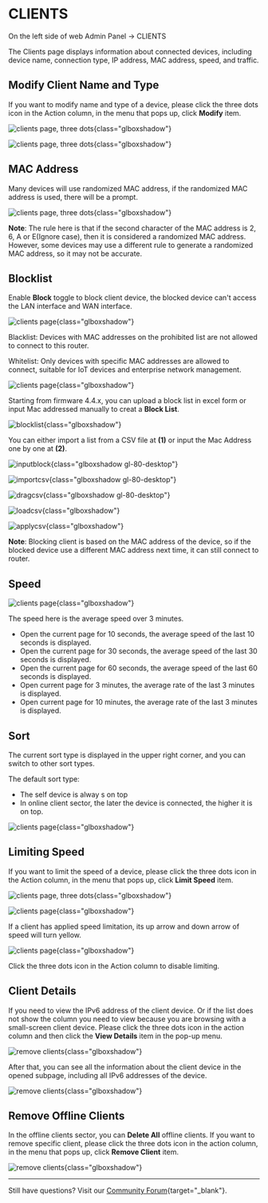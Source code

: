 # CLIENTS

On the left side of web Admin Panel -> CLIENTS

The Clients page displays information about connected devices, including device name, connection type, IP address, MAC address, speed, and traffic.

## Modify Client Name and Type

If you want to modify name and type of a device, please click the three dots icon in the Action column, in the menu that pops up, click **Modify** item.

![clients page, three dots](https://static.gl-inet.com/docs/router/en/4/interface_guide/clients/clients_three_dots.png){class="glboxshadow"}

![clients page, three dots](https://static.gl-inet.com/docs/router/en/4/interface_guide/clients/edit_client_device.png){class="glboxshadow"}

## MAC Address

Many devices will use randomized MAC address, if the randomized MAC address is used, there will be a prompt.

![clients page, three dots](https://static.gl-inet.com/docs/router/en/4/interface_guide/clients/randomized_mac_address.png){class="glboxshadow"}

**Note**: The rule here is that if the second character of the MAC address is 2, 6, A or E(Ignore case), then it is considered a randomized MAC address. However, some devices may use a different rule to generate a randomized MAC address, so it may not be accurate.

## Blocklist

Enable **Block** toggle to block client device, the blocked device can't access the LAN interface and WAN interface.

![clients page](https://static.gl-inet.com/docs/router/en/4/interface_guide/clients/clients.png){class="glboxshadow"}


Blacklist: Devices with MAC addresses on the prohibited list are not allowed to connect to this router.

Whitelist: Only devices with specific MAC addresses are allowed to connect, suitable for IoT devices and enterprise network management.


![clients page](https://static.gl-inet.com/docs/router/en/4/interface_guide/clients/blocklist_whitelist.png){class="glboxshadow"}


Starting from firmware 4.4.x, you can upload a block list in excel form or input Mac addressed manually to creat a **Block List**.

![blocklist](https://static.gl-inet.com/docs/router/en/4/interface_guide/clients/blocklist.jpg){class="glboxshadow"}

You can either import a list from a CSV file at **(1)** or input the Mac Address one by one at **(2)**.

![inputblock](https://static.gl-inet.com/docs/router/en/4/interface_guide/clients/inputblock.jpg){class="glboxshadow gl-80-desktop"}

![importcsv](https://static.gl-inet.com/docs/router/en/4/interface_guide/clients/importcsv.jpg){class="glboxshadow gl-80-desktop"}

![dragcsv](https://static.gl-inet.com/docs/router/en/4/interface_guide/clients/dragcsv.jpg){class="glboxshadow gl-80-desktop"}

![loadcsv](https://static.gl-inet.com/docs/router/en/4/interface_guide/clients/loadcsv.jpg){class="glboxshadow"}

![applycsv](https://static.gl-inet.com/docs/router/en/4/interface_guide/clients/applycsv.jpg){class="glboxshadow"}

**Note**: Blocking client is based on the MAC address of the device, so if the blocked device use a different MAC address next time, it can still connect to router.

## Speed

![clients page](https://static.gl-inet.com/docs/router/en/4/interface_guide/clients/clients_speed.png){class="glboxshadow"}

The speed here is the average speed over 3 minutes.

- Open the current page for 10 seconds, the average speed of the last 10 seconds is displayed.
- Open the current page for 30 seconds, the average speed of the last 30 seconds is displayed.
- Open the current page for 60 seconds, the average speed of the last 60 seconds is displayed.
- Open current page for 3 minutes, the average rate of the last 3 minutes is displayed.
- Open current page for 10 minutes, the average rate of the last 3 minutes is displayed.

## Sort

The current sort type is displayed in the upper right corner, and you can switch to other sort types.

The default sort type:

- The self device is alway s on top
- In online client sector, the later the device is connected, the higher it is on top.

![clients page](https://static.gl-inet.com/docs/router/en/4/interface_guide/clients/clients_sort.png){class="glboxshadow"}

## Limiting Speed

If you want to limit the speed of a device, please click the three dots icon in the Action column, in the menu that pops up, click **Limit Speed** item.

![clients page, three dots](https://static.gl-inet.com/docs/router/en/4/interface_guide/clients/clients_three_dots.png){class="glboxshadow"}

![clients page](https://static.gl-inet.com/docs/router/en/4/interface_guide/clients/clients_limit_speed_settings.png){class="glboxshadow"}

If a client has applied speed limitation, its up arrow and down arrow of speed will turn yellow.

![clients page](https://static.gl-inet.com/docs/router/en/4/interface_guide/clients/clients_limit_speed.png){class="glboxshadow"}

Click the three dots icon in the Action column to disable limiting.

## Client Details

If you need to view the IPv6 address of the client device. Or if the list does not show the column you need to view because you are browsing with a small-screen client device. Please click the three dots icon in the action column and then click the **View Details** item in the pop-up menu.

![remove clients](/clients/view_detail.png){class="glboxshadow"}

After that, you can see all the information about the client device in the opened subpage, including all IPv6 addresses of the device.

![remove clients](/clients/client_detail.png){class="glboxshadow"}

## Remove Offline Clients

In the offline clients sector, you can **Delete All** offline clients. If you want to remove specific client, please click the three dots icon in the action column, in the menu that pops up, click **Remove Client** item.

![remove clients](/clients/remove_client.png){class="glboxshadow"}

---

Still have questions? Visit our [Community Forum](https://forum.gl-inet.com){target="_blank"}.
